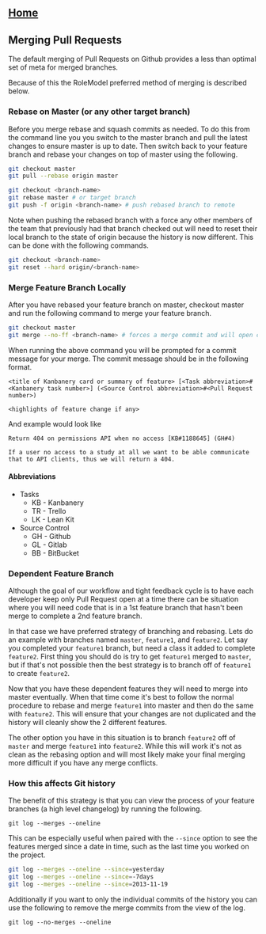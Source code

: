 ## [Home](../README.md)

## Merging Pull Requests

The default merging of Pull Requests on Github provides a less than optimal set of meta for merged branches.

Because of this the RoleModel preferred method of merging is described below.

### Rebase on Master (or any other target branch)

Before you merge rebase and squash commits as needed. To do this from the command line you you switch to the master branch and pull the latest changes to ensure master is up to date. Then switch back to your feature branch and rebase your changes on top of master using the following.

```bash
git checkout master
git pull --rebase origin master

git checkout <branch-name>
git rebase master # or target branch
git push -f origin <branch-name> # push rebased branch to remote
```

Note when pushing the rebased branch with a force any other members of the team that previously had that branch checked out will need to reset their local branch to the state of origin because the history is now different. This can be done with the following commands.

```bash
git checkout <branch-name>
git reset --hard origin/<branch-name>
```

### Merge Feature Branch Locally

After you have rebased your feature branch on master, checkout master and run the following command to merge your feature branch.

```bash
git checkout master
git merge --no-ff <branch-name> # forces a merge commit and will open commit prompt
```

When running the above command you will be prompted for a commit message for your merge. The commit message should be in the following format.

```
<title of Kanbanery card or summary of feature> [<Task abbreviation>#<Kanbanery task number>] (<Source Control abbreviation>#<Pull Request number>)

<highlights of feature change if any>
```

And example would look like

```
Return 404 on permissions API when no access [KB#1188645] (GH#4)

If a user no access to a study at all we want to be able communicate that to API clients, thus we will return a 404.
```

#### Abbreviations

* Tasks
  * KB - Kanbanery
  * TR - Trello
  * LK - Lean Kit
* Source Control
  * GH - Github
  * GL - Gitlab
  * BB - BitBucket

### Dependent Feature Branch

Although the goal of our workflow and tight feedback cycle is to have each developer keep only Pull Request open at a time there can be situation where you will need code that is in a 1st feature branch that hasn't been merge to complete a 2nd feature branch.

In that case we have preferred strategy of branching and rebasing. Lets do an example with branches named `master`, `feature1`, and `feature2`. Let say you completed your `feature1` branch, but need a class it added to complete `feature2`. First thing you should do is try to get `feature1` merged to `master`, but if that's not possible then the best strategy is to branch off of `feature1` to create `feature2`.

Now that you have these dependent features they will need to merge into master eventually. When that time come it's best to follow the normal procedure to rebase and merge `feature1` into master and then do the same with `feature2`. This will ensure that your changes are not duplicated and the history will cleanly show the 2 different features.

The other option you have in this situation is to branch `feature2` off of `master` and merge `feature1` into `feature2`. While this will work it's not as clean as the rebasing option and will most likely make your final merging more difficult if you have any merge conflicts.

### How this affects Git history

The benefit of this strategy is that you can view the process of your feature branches (a high level changelog) by running the following.

```
git log --merges --oneline
```

This can be especially useful when paired with the `--since` option to see the features merged since a date in time, such as the last time you worked on the project.

```bash
git log --merges --oneline --since=yesterday
git log --merges --oneline --since=-7days
git log --merges --oneline --since=2013-11-19
```

Additionally if you want to only the individual commits of the history you can use the following to remove the merge commits from the view of the log.

```
git log --no-merges --oneline
```
